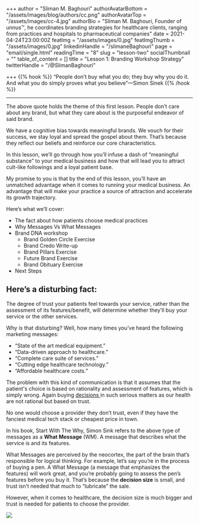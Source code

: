 +++
author = "Sliman M. Baghouri"
authorAvatarBottom = "/assets/images/blog/authors/cc.png"
authorAvatarTop = "/assets/images/cc-4.jpg"
authorBio = "Sliman M. Baghouri, Founder of unnus™, he coordinates branding strategies for healthcare clients, ranging from practices and hospitals to pharmaceutical companies"
date = 2021-04-24T23:00:00Z
featImg = "/assets/images/0.jpg"
featImgThumb = "/assets/images/0.jpg"
linkedinHandle = "/slimaneBaghouri"
page = "email/single.html"
readingTime = "8"
slug = "lesson-two"
socialThumbnail = ""
table_of_content = []
title = "Lesson 1: Branding Workshop Strategy"
twitterHandle = "/@SlimanBaghouri"

+++
{{% hook %}} “People don't buy what you do; they buy why you do it. And what you do simply proves what you believe”—Simon Sinek {{% /hook %}}

***

The above quote holds the theme of this first lesson. People don’t care about any brand, but what they care about is the purposeful endeavor of said brand.

We have a cognitive bias towards meaningful brands. We vouch for their success, we stay loyal and spread the gospel about them. That’s because they reflect our beliefs and reinforce our core characteristics.

In this lesson, we’ll go through how you’ll infuse a dash of “meaningful substance” to your medical business and how that will lead you to attract cult-like followings and a loyal patient base.

My promise to you is that by the end of this lesson, you’ll have an unmatched advantage when it comes to running your medical business. An advantage that will make your practice a source of attraction and accelerate its growth trajectory.

Here’s what we’ll cover:

* The fact about how patients choose medical practices
* Why Messages Vs What Messages
* Brand DNA workshop
  * Brand Golden Circle Exercise
  * Brand Credo Write-up
  * Brand Pillars Exercise
  * Future Brand Exercise
  * Brand Obituary Exercise
* Next Steps

## Here’s a disturbing fact:

The degree of trust your patients feel towards your service, rather than the assessment of its features/benefit, will determine whether they’ll buy your service or the other services.

Why is that disturbing? Well, how many times you’ve heard the following marketing messages:

* “State of the art medical equipment.”
* “Data-driven approach to healthcare.”
* “Complete care suite of services.”
* “Cutting edge healthcare technology.”
* “Affordable healthcare costs.”

The problem with this kind of communication is that it assumes that the patient's choice is based on rationality and assessment of features, which is simply wrong. Again buying [decisions ](https://www.ncbi.nlm.nih.gov/pmc/articles/PMC3032808/)in such serious matters as our health are not rational but based on trust.

No one would choose a provider they don’t trust, even if they have the fanciest medical tech stack or cheapest price in town.

In his book, Start With The Why, Simon Sink refers to the above type of messages as a **What Message** (WM). A message that describes what the service is and its features.

What Messages are perceived by the neocortex, the part of the brain that’s responsible for logical thinking. For example, let’s say you’re in the process of buying a pen. A What Message (a message that emphasizes the features) will work great, and you’re probably going to assess the pen’s features before you buy it. That’s because the **decision size** is small, and trust isn’t needed that much to “lubricate” the sale.

However, when it comes to healthcare, the decision size is much bigger and trust is needed for patients to choose the provider.

![](/assets/images/trust-of-buying-decision.jpg)